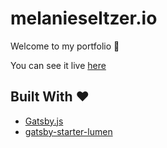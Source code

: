 # melanieseltzer.io

Welcome to my portfolio 👋

You can see it live [here](https://melanieseltzer.io)

## Built With ❤️

- [Gatsby.js](https://www.gatsbyjs.org/)
- [gatsby-starter-lumen](https://github.com/alxshelepenok/gatsby-starter-lumen)